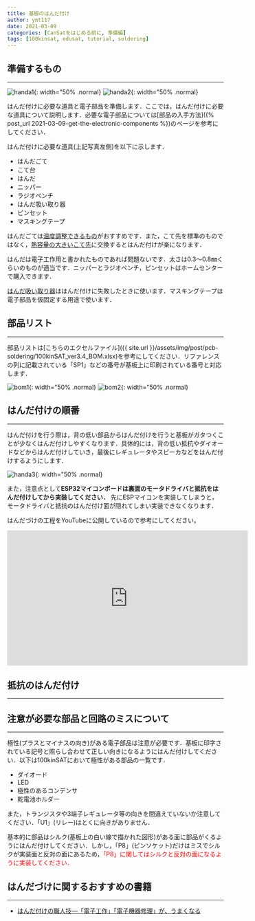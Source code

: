 ```yaml
---
title: 基板のはんだ付け
author: ymt117
date: 2021-03-09
categories: [CanSatをはじめる前に, 準備編]
tags: [100kinsat, edusat, tutorial, soldering]
---
```


<style>
r { color: Red }
</style>

## 準備するもの
---

![handa1](/assets/img/post/pcb-soldering/handa1.jpg){: width="50% .normal}
![handa2](/assets/img/post/pcb-soldering/handa2.jpg){: width="50% .normal}

はんだ付けに必要な道具と電子部品を準備します．ここでは，はんだ付けに必要な道具について説明します．必要な電子部品については[部品の入手方法]({% post_url 2021-03-09-get-the-electronic-components %})のページを参考にしてください．

はんだ付けに必要な道具(上記写真左側)を以下に示します．

 - はんだごて
 - こて台
 - はんだ
 - ニッパー
 - ラジオペンチ
 - はんだ吸い取り器
 - ピンセット
 - マスキングテープ

はんだごては[温度調整できるもの](https://www.amazon.co.jp/dp/B006MQD7M4/ref=twister_B076PDQJYS?_encoding=UTF8&psc=1)がおすすめです．また，こて先を標準のものではなく，[熱容量の大きいこて先](https://www.amazon.co.jp/gp/product/B00744EHRW/ref=oh_aui_search_asin_title?ie=UTF8&psc=1)に交換するとはんだ付けが楽になります．

はんだは電子工作用と書かれたものであれば問題ないです．太さは0.3～0.8㎜くらいのものが適当です．ニッパーとラジオペンチ，ピンセットはホームセンターで購入できます．

[はんだ吸い取り器](https://www.amazon.co.jp/gp/product/B0016V5KHU/ref=oh_aui_search_asin_title?ie=UTF8&psc=1)ははんだ付けに失敗したときに使います．マスキングテープは電子部品を仮固定する用途で使います．

## 部品リスト
---

部品リストは[こちらのエクセルファイル]({{ site.url }}/assets/img/post/pcb-soldering/100kinSAT_ver3.4_BOM.xlsx)を参考にしてください．リファレンスの列に記載されている「SP1」などの番号が基板上に印刷されている番号と対応します．

![bom1](/assets/img/post/pcb-soldering/bom1.png){: width="50% .normal}
![bom2](/assets/img/post/pcb-soldering/bom2.jpg){: width="50% .normal}

## はんだ付けの順番
---

はんだ付けを行う際は，背の低い部品からはんだ付けを行うと基板がガタつくことが少なくはんだ付けしやすくなります．具体的には，背の低い抵抗やダイオードなどからはんだ付けしていき，最後にレギュレータやスピーカなどをはんだ付けするようにします．

![handa3](/assets/img/post/pcb-soldering/handa3.jpg){: width="50% .normal}


また，注意点として**ESP32マイコンボードは裏面のモータドライバと抵抗をはんだ付けしてから実装してください．**
先にESPマイコンを実装してしまうと，モータドライバと抵抗のはんだ付け面が隠れてしまい実装できなくなります．

はんだづけの工程をYouTubeに公開しているので参考にしてください。

<iframe width="560" height="315" src="https://www.youtube.com/embed/mVEYug65S1o" title="YouTube video player" frameborder="0" allow="accelerometer; autoplay; clipboard-write; encrypted-media; gyroscope; picture-in-picture" allowfullscreen></iframe>

## 抵抗のはんだ付け
---

## 注意が必要な部品と回路のミスについて
---

極性(プラスとマイナスの向き)がある電子部品は注意が必要です．基板に印字されている記号と照らし合わせて正しい向きになるようにはんだ付けしてください．以下は100kinSATにおいて極性がある部品の一覧です．

 - ダイオード
 - LED
 - 極性のあるコンデンサ
 - 乾電池ホルダー

また，トランジスタや3端子レギュレータ等の向きを間違えていないか注意してください．「U1」(リレー)はとくに向きがありません．

基本的に部品はシルク(基板上の白い線で描かれた図形)がある面に部品がくるようにはんだ付けしてください．しかし，「P8」(ピンソケット)だけはミスでシルクが実装面と反対の面にあるため，<r>「P8」に関してはシルクと反対の面になるように実装してください．</r>

## はんだづけに関するおすすめの書籍
---

- [はんだ付けの職人技―「電子工作」「電子機器修理」が、うまくなる](https://www.kinokuniya.co.jp/f/dsg-01-9784774160467)